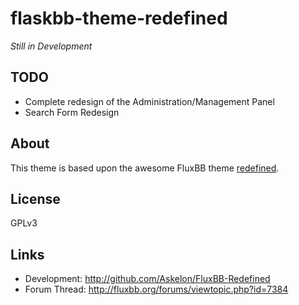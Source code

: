 flaskbb-theme-redefined
=======================

_Still in Development_

## TODO
 * Complete redesign of the Administration/Management Panel
 * Search Form Redesign

## About
This theme is based upon the awesome FluxBB theme [redefined](https://github.com/CaerCam/FluxBB-Redefined).

## License
GPLv3

## Links
 * Development: http://github.com/Askelon/FluxBB-Redefined
 * Forum Thread: http://fluxbb.org/forums/viewtopic.php?id=7384
